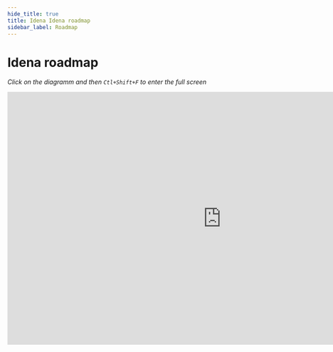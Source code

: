 ```yaml
---
hide_title: true
title: Idena Idena roadmap
sidebar_label: Roadmap
---
```


# Idena roadmap

_Click on the diagramm and then `Ctl+Shift+F` to enter the full screen_

<iframe src="https://docs.google.com/presentation/d/1ywJE_IXBq0QqYuz8aFWiqi70LtlLcz6sgA4zrf6mmaM/embed?start=false&loop=false&delayms=3000" frameborder="0" width="960" height="569" allowfullscreen="true" mozallowfullscreen="true" webkitallowfullscreen="true"></iframe>
